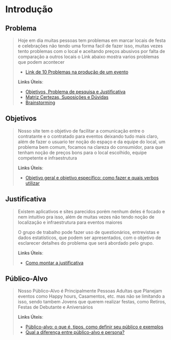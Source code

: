 # Introdução

## Problema
> Hoje em dia muitas pessoas tem problemas em marcar locais de festa e celebrações
> não tendo uma forma facil de fazer isso, muitas vezes tento problemas com o local
> e aceitando preços abusivos por falta de comparação a outros locais
> o Link abaixo mostra varios problemas que podem acontecer
>  - [Link de 10 Problemas na produção de um evento](https://acordecultural.com.br/10-principais-problemas-na-producao-de-eventos-e-como-resolve-los/)
> 
> **Links Úteis**:
> - [Objetivos, Problema de pesquisa e Justificativa](https://medium.com/@versioparole/objetivos-problema-de-pesquisa-e-justificativa-c98c8233b9c3)
> - [Matriz Certezas, Suposições e Dúvidas](https://medium.com/educa%C3%A7%C3%A3o-fora-da-caixa/matriz-certezas-suposi%C3%A7%C3%B5es-e-d%C3%BAvidas-fa2263633655)
> - [Brainstorming](https://www.euax.com.br/2018/09/brainstorming/)

## Objetivos

> Nosso site tem o objetivo de facilitar a comunicação entre o contratante e o contratado
> para eventos deixando tudo mais claro, além de fazer o usuario ter noção do espaço e da
> equipe do local, um problema bem comum, focamos na clareza do consumidor,
> para que tenham noção de preços bons para o local escolhido, equipe competente e infraestrutura
> 
> **Links Úteis**:
> - [Objetivo geral e objetivo específico: como fazer e quais verbos utilizar](https://blog.mettzer.com/diferenca-entre-objetivo-geral-e-objetivo-especifico/)

## Justificativa

> Existem aplicativos e sites parecidos
> porém nenhum deles é focado e nem intuitivo pra isso, além de muitas vezes
> não tendo noção de localização e infraestrutura para eventos maiores
> 
> O grupo de trabalho pode fazer uso de questionários, entrevistas e
> dados estatísticos, que podem ser apresentados, com o objetivo de
> esclarecer detalhes do problema que será abordado pelo grupo.
>
> **Links Úteis**:
> - [Como montar a justificativa](https://guiadamonografia.com.br/como-montar-justificativa-do-tcc/)

## Público-Alvo

> Nosso Público-Alvo é Principalmente Pessoas Adultas que Planejam eventos como
> Happy hours, Casamentos, etc.
> mas não se limitando a isso, sendo tambem Jovens que querem realizar festas,
> como Retiros, Festas de Debutante e Aniversários 
> 
> **Links Úteis**:
> - [Público-alvo: o que é, tipos, como definir seu público e exemplos](https://klickpages.com.br/blog/publico-alvo-o-que-e/)
> - [Qual a diferença entre público-alvo e persona?](https://rockcontent.com/blog/diferenca-publico-alvo-e-persona/)
 
